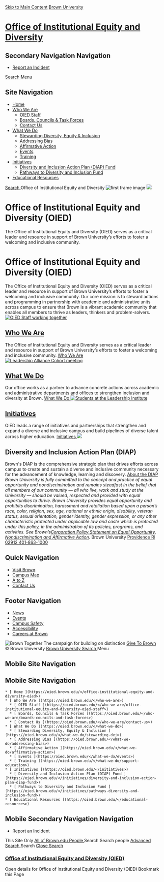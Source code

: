 [Skip to Main Content](https://oied.brown.edu/<#page_main_content>)
[ Brown University ](https://oied.brown.edu/<https:/www.brown.edu/>)
#  [Office of Institutional Equity and Diversity](https://oied.brown.edu/</>)
## Secondary Navigation Navigation
  * [ Report an Incident ](https://oied.brown.edu/<https:/www.brown.edu/incident-reporting>)


[ Search ](https://oied.brown.edu/<#flyout_search>) Menu
## Site Navigation
  * [ Home ](https://oied.brown.edu/</office-institutional-equity-and-diversity-oied>)
  * [ Who We Are ](https://oied.brown.edu/</who-we-are>)
    * [ OIED Staff ](https://oied.brown.edu/</who-we-are/office-institutional-equity-and-diversity-oied-staff>)
    * [ Boards, Councils & Task Forces ](https://oied.brown.edu/</who-we-are/boards-councils-and-task-forces>)
    * [ Contact Us ](https://oied.brown.edu/</who-we-are/contact-us>)
  * [ What We Do ](https://oied.brown.edu/</what-we-do>)
    * [ Stewarding Diversity, Equity & Inclusion ](https://oied.brown.edu/</what-we-do/stewarding-dei>)
    * [ Addressing Bias ](https://oied.brown.edu/</what-we-do/addressing-bias>)
    * [ Affirmative Action ](https://oied.brown.edu/</what-we-do/affirmative-action>)
    * [ Events ](https://oied.brown.edu/</what-we-do/events>)
    * [ Training ](https://oied.brown.edu/</what-we-do/support-education>)
  * [ Initiatives ](https://oied.brown.edu/</initiatives>)
    * [ Diversity and Inclusion Action Plan (DIAP) Fund ](https://oied.brown.edu/</initiatives/diversity-and-inclusion-action-plan-diap-fund>)
    * [ Pathways to Diversity and Inclusion Fund ](https://oied.brown.edu/</initiatives/pathways-diversity-and-inclusion-fund>)
  * [ Educational Resources ](https://oied.brown.edu/</educational-resources>)


[ Search ](https://oied.brown.edu/<#flyout_search>)
Office of Institutional Equity and Diversity
![first frame image](https://oied.brown.edu/sites/default/files/styles/wide_med/public/2023-10/OIED-Ambient-1.00_00_00_00.Still001.jpg?itok=xKby1FH8)
![](https://oied.brown.edu/sites/default/files/styles/wide_lrg/public/2023-10/OIED-Ambient-1.00_00_00_00.Still001.jpg?itok=iqk-g6c9)
# Office of Institutional Equity and Diversity (OIED)
The Office of Institutional Equity and Diversity (OIED) serves as a critical leader and resource in support of Brown University’s efforts to foster a welcoming and inclusive community.
# Office of Institutional Equity and Diversity (OIED)
The Office of Institutional Equity and Diversity (OIED) serves as a critical leader and resource in support of Brown University’s efforts to foster a welcoming and inclusive community.
Our core mission is to steward actions and programming in partnership with academic and administrative units across campus to ensure that Brown is a vibrant academic community that enables all members to thrive as leaders, thinkers and problem-solvers.
[ ![OIED Staff working together](https://oied.brown.edu/sites/default/files/styles/wide_med/public/2024-08/Juanadelossantos004_0.jpg?h=2c9a6265&itok=g_1VLO7R) ](https://oied.brown.edu/</who-we-are>)
##  [ Who We Are ](https://oied.brown.edu/</who-we-are>)
The Office of Institutional Equity and Diversity serves as a critical leader and resource in support of Brown University’s efforts to foster a welcoming and inclusive community. 
[ Who We Are ](https://oied.brown.edu/</who-we-are>)
[ ![Leadership Alliance Cohort meeting](https://oied.brown.edu/sites/default/files/styles/wide_med/public/2024-08/Leadership-Alliance-July-12_0.jpg?h=d163bdcc&itok=Giy_eupt) ](https://oied.brown.edu/</what-we-do>)
##  [ What We Do ](https://oied.brown.edu/</what-we-do>)
Our office works as a partner to advance concrete actions across academic and administrative departments and offices to strengthen inclusion and diversity at Brown. 
[ What We Do ](https://oied.brown.edu/</what-we-do>)
[ ![Students at the Leadership Institute](https://oied.brown.edu/sites/default/files/styles/wide_med/public/2024-08/Gutierrez-Oscar--Watson-Jahqwahn-3176-crop-2.jpg?h=79286d83&itok=QOTbNFa6) ](https://oied.brown.edu/</initiatives>)
##  [ Initiatives ](https://oied.brown.edu/</initiatives>)
OIED leads a range of initiatives and partnerships that strengthen and expand a diverse and inclusive campus and build pipelines of diverse talent across higher education. 
[ Initiatives ](https://oied.brown.edu/</initiatives>)
![](https://oied.brown.edu/sites/default/files/styles/square_xxsml/public/2024-08/235403_OIED_DIAP_Drupal_8_banner.jpg?h=325fb79a&itok=0hY6jloP)
##  Diversity and Inclusion Action Plan (DIAP) 
Brown's DIAP is the comprehensive strategic plan that drives efforts across campus to create and sustain a diverse and inclusive community necessary for the advancement of knowledge, learning and discovery. 
[ About the DIAP ](https://oied.brown.edu/<https:/diap.brown.edu/>)
_Brown University is fully committed to the concept and practice of equal opportunity and nondiscrimination and remains steadfast in the belief that all members of our community — all who live, work and study at the University — should be valued, respected and provided with equal opportunities to thrive. Brown University provides equal opportunity and prohibits discrimination, harassment and retaliation based upon a person’s race, color, religion, sex, age, national or ethnic origin, disability, veteran status, sexual orientation, gender identity, gender expression, or any other characteristic protected under applicable law and caste which is protected under this policy, in the administration of its policies, programs, and activities. See Brown’s[Corporation Policy Statement on Equal Opportunity, Nondiscrimination and Affirmative Action](https://oied.brown.edu/<https:/policy.brown.edu/policy/nondiscrimination>)._
Brown University
[ Providence RI 02912 ](https://oied.brown.edu/<https:/www.google.com/maps/dir/?api=1&destination=Brown%20University%2075%20Waterman%20St.%20Providence%20RI%2002912>) [ 401-863-1000 ](https://oied.brown.edu/<tel:4018631000>)
## Quick Navigation
  * [ Visit Brown ](https://oied.brown.edu/<https:/www.brown.edu/about/visit>)
  * [ Campus Map ](https://oied.brown.edu/<https:/www.brown.edu/Facilities/Facilities_Management/maps/#building/>)
  * [ A to Z ](https://oied.brown.edu/<https:/www.brown.edu/a-z>)
  * [ Contact Us ](https://oied.brown.edu/<https:/www.brown.edu/about/contact-us>)


## Footer Navigation
  * [ News ](https://oied.brown.edu/<https:/www.brown.edu/news>)
  * [ Events ](https://oied.brown.edu/<https:/events.brown.edu/>)
  * [ Campus Safety ](https://oied.brown.edu/<https:/dps.brown.edu/>)
  * [ Accessibility ](https://oied.brown.edu/<https:/www.brown.edu/website-accessibility>)
  * [ Careers at Brown ](https://oied.brown.edu/<https:/www.brown.edu/careers>)


![Brown Together](https://oied.brown.edu/themes/custom/brown/static/images/logo_together.png)
The campaign for building on distinction
[ Give To Brown ](https://oied.brown.edu/<http:/alumni-friends.brown.edu/giving/>)
© Brown University 
[ Brown University ](https://oied.brown.edu/</>)
[ Search ](https://oied.brown.edu/<#flyout_search>) Menu
## Mobile Site Navigation
## Mobile Site Navigation
    * [ Home ](https://oied.brown.edu/</office-institutional-equity-and-diversity-oied>)
    * [ Who We Are ](https://oied.brown.edu/</who-we-are>)
      * [ OIED Staff ](https://oied.brown.edu/</who-we-are/office-institutional-equity-and-diversity-oied-staff>)
      * [ Boards, Councils & Task Forces ](https://oied.brown.edu/</who-we-are/boards-councils-and-task-forces>)
      * [ Contact Us ](https://oied.brown.edu/</who-we-are/contact-us>)
    * [ What We Do ](https://oied.brown.edu/</what-we-do>)
      * [ Stewarding Diversity, Equity & Inclusion ](https://oied.brown.edu/</what-we-do/stewarding-dei>)
      * [ Addressing Bias ](https://oied.brown.edu/</what-we-do/addressing-bias>)
      * [ Affirmative Action ](https://oied.brown.edu/</what-we-do/affirmative-action>)
      * [ Events ](https://oied.brown.edu/</what-we-do/events>)
      * [ Training ](https://oied.brown.edu/</what-we-do/support-education>)
    * [ Initiatives ](https://oied.brown.edu/</initiatives>)
      * [ Diversity and Inclusion Action Plan (DIAP) Fund ](https://oied.brown.edu/</initiatives/diversity-and-inclusion-action-plan-diap-fund>)
      * [ Pathways to Diversity and Inclusion Fund ](https://oied.brown.edu/</initiatives/pathways-diversity-and-inclusion-fund>)
    * [ Educational Resources ](https://oied.brown.edu/</educational-resources>)


## Mobile Secondary Navigation Navigation
  * [ Report an Incident ](https://oied.brown.edu/<https:/www.brown.edu/incident-reporting>)


This Site Only [ All of Brown.edu ](https://oied.brown.edu/<https:/www.brown.edu/search>) [ People ](https://oied.brown.edu/<https:/www.brown.edu/search/people>)
Search Search people
[ Advanced Search ](https://oied.brown.edu/<https:/directory.brown.edu/>)
Search
[ Close Search ](https://oied.brown.edu/<#header>)
###  [Office of Institutional Equity and Diversity (OIED)](https://oied.brown.edu/<https:/oied.brown.edu/office-institutional-equity-and-diversity-oied>)
Open details for Office of Institutional Equity and Diversity (OIED) Bookmark this Page
